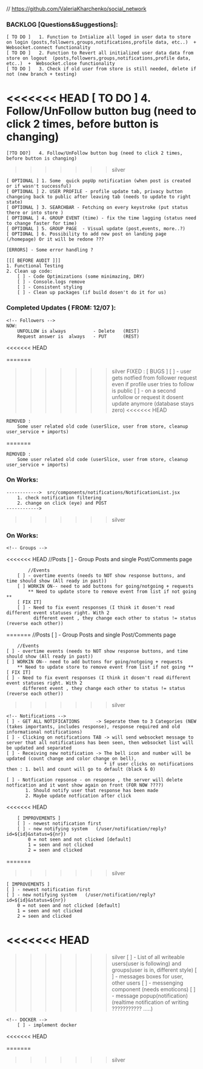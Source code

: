 // https://github.com/ValeriaKharchenko/social_network

### BACKLOG [Questions&Suggestions]:
    [ TO DO ]   1. Function to Intialize all loged in user data to store on login (posts,followers,groups,notifications,profile data, etc..)  +  Websocket.connect functionality 
    [ TO DO ]   2. Function to Revert all initialized user data data from store on logout  (posts,followers,groups,notifications,profile data, etc..)  +  Websocket.close functionality 
    [ TO DO ]   3. Check if old user from store is still needed, delete if not (new branch + testing)
<<<<<<< HEAD
    [ TO DO ]   4. Follow/UnFollow button bug (need to click 2 times, before button is changing)
=======
    [?TO DO?]   4. Follow/UnFollow button bug (need to click 2 times, before button is changing)
>>>>>>> silver



    [ OPTIONAL ] 1. Some  quick popUp notification (when post is created or if wasn't successful)
    [ OPTIONAL ] 2. USER PROFILE - profile update tab, privacy button changeing back to public after leaving tab (needs to update to right state) 
    [ OPTIONAL ] 3. SEARCHBAR - Fetching on every keystroke (put status there or into store )
    [ OPTIONAL ] 4. GROUP EVENT (time) - fix the time lagging (status need to change faster for time)
    [ OPTIONAL ] 5. GROUP PAGE  - Visual update (post,events, more..?)
    [ OPTIONAL ] 6. Possibility to add new post on landing page (/homepage) Or it will be redone ???

    [ERRORS] - Some error handling ? 

    [[[ BEFORE AUDIT ]]]
    1. Functional Testing
    2. Clean up code:
        [ ] - Code Optimizations (some minimazing, DRY)
        [ ] - Console.logs remove
        [ ] - Consistent styling
        [ ] - Clean up packages (if build dosen't do it for us)


### Completed Updates ( FROM: 12/07 ):
    <!-- Followers -->
    NOW:    
        UNFOLLOW is always          - Delete   (REST)
        Request answer is  always   - PUT      (REST)
<<<<<<< HEAD
    
=======

>>>>>>> silver
    FIXED : 
        [ BUGS ]
        [ ] - user gets notfied from follower request even if profile user tries to follow is public
        [ ] - on a second unfollow or request it dosent update anymore (database stays zero)
<<<<<<< HEAD

    REMOVED : 
        Some user related old code (userSlice, user from store, cleanup user_service + imports)
=======

    REMOVED : 
        Some user related old code (userSlice, user from store, cleanup user_service + imports)


### On Works: 
    ------------>  src/components/notifications/NotificationList.jsx
        1. check notification filtering 
        2. change on click (eye) and POST
    ------------> 
>>>>>>> silver

### On Works: 
    <!-- Groups -->

<<<<<<< HEAD
            //Posts
        [ ] - Group Posts and single Post/Comments page
    
            //Events
        [ ] - overtime events (needs to NOT show response buttons, and time should show (All ready in past))
        [ ] WORKIN ON-- need to add buttons for going/notgoing + requests
            ** Need to update store to remove event from list if not going **
        [ FIX IT]
        [ ] - Need to fix event responses (I think it dosen't read different event statuses right. With 2 
              different event , they change each other to status != status (reverse each other))
=======
        //Posts
    [ ] - Group Posts and single Post/Comments page

        //Events
    [ ] - overtime events (needs to NOT show response buttons, and time should show (All ready in past))
    [ ] WORKIN ON-- need to add buttons for going/notgoing + requests
        ** Need to update store to remove event from list if not going **
    [ FIX IT]
    [ ] - Need to fix event responses (I think it dosen't read different event statuses right. With 2 
          different event , they change each other to status != status (reverse each other))
>>>>>>> silver
       

    
    <!-- Notifications -->
    [ ] - GET ALL NOTIFICATIONS      -> Seperate them to 3 Categories (NEW (takes importants, includes response), response required and old informational notifications)
    [ ] - Clicking on notifications TAB -> will send websocket message to server that all notifications has been seen, then websocket list will be updated and separated 
    [ ] - Receiving new notification -> The bell icon and number will be updated (count change and color change on bell),
                                        * if user clicks on notifications then : 1. bell and count will go to default (black & 0)

    [ ] - Notfication repsonse - on response , the server will delete notfication and it wont show again on front (FOR NOW ????)
           1. Should notify user that response has been made
           2. Maybe update notfication after click

<<<<<<< HEAD

        [ IMPROVEMENTS ]
        [ ] - newest notification first
        [ ] - new notifying system   (/user/notification/reply?id=${id}&status=${nr})
            0 = not seen and not clicked [default]
            1 = seen and not clicked
            2 = seen and clicked
                                            
=======
>>>>>>> silver

    [ IMPROVEMENTS ]
    [ ] - newest notification first
    [ ] - new notifying system   (/user/notification/reply?id=${id}&status=${nr})
        0 = not seen and not clicked [default]
        1 = seen and not clicked
        2 = seen and clicked

<<<<<<< HEAD
=======
                                            
>>>>>>> silver
    <!-- Messenger -->
        [ ] - List of all writeable users(user is following) and groups(user is in, different style)
        [ ] - messages boxes for user, other users
        [ ] - messenging component (needs emoticons)
        [ ] - message popup(notification) (realtime notification of writing ??????????? .....)

    <!-- DOCKER -->
        [ ] - implement docker

<<<<<<< HEAD


=======
>>>>>>> silver














<!-- 
This project was bootstrapped with [Create React App](https://github.com/facebook/create-react-app).

## Available Scripts

In the project directory, you can run:

### `npm start`

Runs the app in the development mode.\
Open [http://localhost:3000](http://localhost:3000) to view it in the browser.

The page will reload if you make edits.\
You will also see any lint errors in the console.

### `npm test`

Launches the test runner in the interactive watch mode.\
See the section about [running tests](https://facebook.github.io/create-react-app/docs/running-tests) for more information.

### `npm run build`

Builds the app for production to the `build` folder.\
It correctly bundles React in production mode and optimizes the build for the best performance.

The build is minified and the filenames include the hashes.\
Your app is ready to be deployed!

See the section about [deployment](https://facebook.github.io/create-react-app/docs/deployment) for more information.

### `npm run eject`

**Note: this is a one-way operation. Once you `eject`, you can’t go back!**

If you aren’t satisfied with the build tool and configuration choices, you can `eject` at any time. This command will remove the single build dependency from your project.

Instead, it will copy all the configuration files and the transitive dependencies (webpack, Babel, ESLint, etc) right into your project so you have full control over them. All of the commands except `eject` will still work, but they will point to the copied scripts so you can tweak them. At this point you’re on your own.

You don’t have to ever use `eject`. The curated feature set is suitable for small and middle deployments, and you shouldn’t feel obligated to use this feature. However we understand that this tool wouldn’t be useful if you couldn’t customize it when you are ready for it.

## Learn More

You can learn more in the [Create React App documentation](https://facebook.github.io/create-react-app/docs/getting-started).

To learn React, check out the [React documentation](https://reactjs.org/). -->
